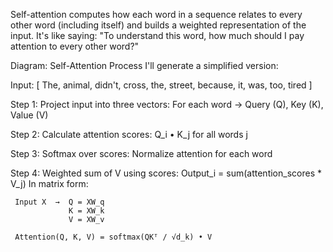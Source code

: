 Self-attention computes how each word in a sequence relates to every other word (including itself) and builds a weighted representation of the input. It's like saying: "To understand this word, how much should I pay attention to every other word?"

Diagram: Self-Attention Process
I'll generate a simplified version:

 
Input:  [ The, animal, didn't, cross, the, street, because, it, was, too, tired ]

Step 1: Project input into three vectors:
   For each word → Query (Q), Key (K), Value (V)

Step 2: Calculate attention scores:
   Q_i • K_j for all words j

Step 3: Softmax over scores:
   Normalize attention for each word

Step 4: Weighted sum of V using scores:
   Output_i = sum(attention_scores * V_j)
In matrix form:

 
     Input X  →  Q = XW_q
                 K = XW_k
                 V = XW_v

     Attention(Q, K, V) = softmax(QKᵀ / √d_k) • V
